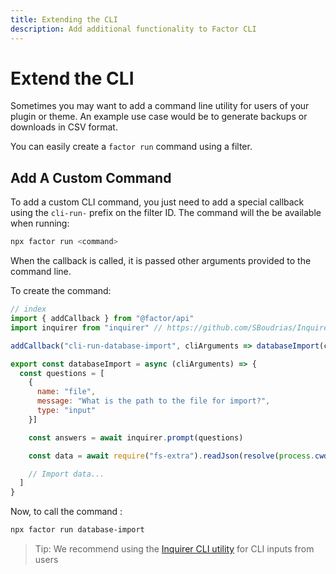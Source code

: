 ```yaml
---
title: Extending the CLI
description: Add additional functionality to Factor CLI
---
```


# Extend the CLI 

Sometimes you may want to add a command line utility for users of your plugin or theme. An example use case would be to generate backups or downloads in CSV format. 

You can easily create a `factor run` command using a filter. 

## Add A Custom Command

To add a custom CLI command, you just need to add a special callback using the `cli-run-` prefix on the filter ID. The command will the be available when running: 

```bash
npx factor run <command>
```

When the callback is called, it is passed other arguments provided to the command line.

To create the command: 

```javascript
// index
import { addCallback } from "@factor/api"
import inquirer from "inquirer" // https://github.com/SBoudrias/Inquirer.js

addCallback("cli-run-database-import", cliArguments => databaseImport(cliArguments))

export const databaseImport = async (cliArguments) => {
  const questions = [
    {
      name: "file",
      message: "What is the path to the file for import?",
      type: "input"
    }]

    const answers = await inquirer.prompt(questions)

    const data = await require("fs-extra").readJson(resolve(process.cwd(), answers.file))

    // Import data...
  ]
}
```

Now, to call the command :

```bash
npx factor run database-import
```
 
> Tip: We recommend using the [Inquirer CLI utility](https://github.com/SBoudrias/Inquirer.js) for CLI inputs from users
